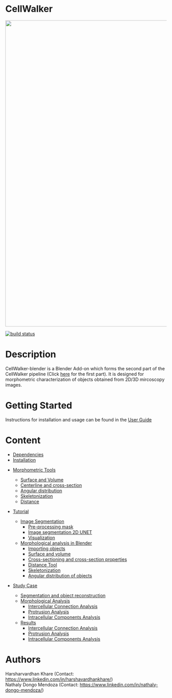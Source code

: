 # CellWalker

<p style="font-style: italics;" align="center">
<img width=958 src="https://github.com/utraf-pasteur-institute/CellWalker-blender/assets/40121093/b21d86f8-8b60-4bf8-bef6-09f7e5015bf6"/><br>
</p>

<a href="https://circleci.com/gh/badges/shields/tree/master">
<img src="https://img.shields.io/circleci/project/github/badges/shields/master" alt="build status">
</a>

# Description

CellWalker-blender is a Blender Add-on which forms the second part of the CellWalker pipeline (Click <a href="https://github.com/utraf-pasteur-institute/CellWalker-notebooks">here</a> for the first part). It is designed for morphometric characterization of objects obtained from 2D/3D mircoscopy images.

# Getting Started
Instructions for installation and usage can be found in the <a href="https://github.com/utraf-pasteur-institute/CellWalker-blender/wiki">User Guide</a>

# Content 
* [Dependencies](https://github.com/utraf-pasteur-institute/Cellwalker-blender/wiki#dependencies)
* [Installation](https://github.com/utraf-pasteur-institute/Cellwalker-blender/wiki#installing)
<!--
* [Installation for developers](https://github.com/utraf-pasteur-institute/Cellwalker-blender/wiki/Installation-for-Developers)
-->

<!--
**Modules**
* [Image Segmentation Tools](https://github.com/utraf-pasteur-institute/Cellwalker-blender/wiki/Image-Segmentation-Module#segmentation-google-colab-tools)
  * [Segmentation tools](https://github.com/utraf-pasteur-institute/Cellwalker-blender/wiki/Image-Segmentation-Module#segmentation-google-colab-tools)
  * [Classification tools](https://github.com/utraf-pasteur-institute/Cellwalker-blender/wiki/Image-Segmentation-Module#classification-google-colab-tools)
-->

* [Morphometric Tools](https://github.com/utraf-pasteur-institute/Cellwalker-blender/wiki/Morphometric-Tools)
  * [Surface and Volume](https://github.com/utraf-pasteur-institute/Cellwalker-blender/wiki/Morphometric-Tools#surface-area-and-volume)
  * [Centerline and cross-section](https://github.com/utraf-pasteur-institute/Cellwalker-blender/wiki/Morphometric-Tools#centerline-and-cross-section)
  * [Angular distribution](https://github.com/utraf-pasteur-institute/Cellwalker-blender/wiki/Morphometric-Tools#angular-distribution)
  * [Skeletonization](https://github.com/utraf-pasteur-institute/Cellwalker-blender/wiki/Morphometric-Tools#skeletonizationn)
  * [Distance](https://github.com/utraf-pasteur-institute/Cellwalker-blender/wiki/Morphometric-Tools#distance)

* [Tutorial](https://github.com/utraf-pasteur-institute/CellWalker-blender/wiki/Tutorial#cellwalker-example)
  * [Image Segmentation](https://github.com/utraf-pasteur-institute/CellWalker-blender/wiki/Tutorial#2image-segmentation)
    * [Pre-processing mask](https://github.com/utraf-pasteur-institute/CellWalker-blender/wiki/Tutorial#21-pre-processing-mask)
    * [Image segmentation 2D UNET](https://github.com/utraf-pasteur-institute/CellWalker-blender/wiki/Tutorial#22image-segmentation-2d-unet)
    * [Visualization](https://github.com/utraf-pasteur-institute/CellWalker-blender/wiki/Tutorial#23-visualization)
  * [Morphological analysis in Blender](https://github.com/utraf-pasteur-institute/CellWalker-blender/wiki/Tutorial#3morphological-analysis-in-blender)
    * [Importing objects](https://github.com/utraf-pasteur-institute/CellWalker-blender/wiki/Tutorial#31importing-objects)
    * [Surface and volume](https://github.com/utraf-pasteur-institute/CellWalker-blender/wiki/Tutorial#32-surface-and-volume)
    * [Cross-sectioning and cross-section properties](https://github.com/utraf-pasteur-institute/CellWalker-blender/wiki/Tutorial#33cross-sectioning-and-cross-section-properties)
    * [Distance Tool](https://github.com/utraf-pasteur-institute/CellWalker-blender/wiki/Tutorial#34distance-tool)
    * [Skeletonization](https://github.com/utraf-pasteur-institute/CellWalker-blender/wiki/Tutorial#35skeletonization)
    * [Angular distribution of objects](https://github.com/utraf-pasteur-institute/CellWalker-blender/wiki/Tutorial#36angular-distribution-of-objects)

* [Study Case](https://github.com/utraf-pasteur-institute/CellWalker-blender/wiki/Study-Case#study-case-assessing-granule-cell-tunneling-connections-at-postnatal-days-0-3-and-7)
  * [Segmentation and object reconstruction](https://github.com/utraf-pasteur-institute/CellWalker-blender/wiki/Study-Case#1-segmentation-and-object-reconstruction)
  * [Morphological Analysis](https://github.com/utraf-pasteur-institute/CellWalker-blender/wiki/Study-Case#2-morphological-analysis)
    * [Intercellular Connection Analysis](https://github.com/utraf-pasteur-institute/CellWalker-blender/wiki/Study-Case#21-intercellular-connection-analysis)
    * [Protrusion Analysis](https://github.com/utraf-pasteur-institute/CellWalker-blender/wiki/Study-Case#22-protrusion-analysis)
    * [Intracellular Components Analysis](https://github.com/utraf-pasteur-institute/CellWalker-blender/wiki/Study-Case#23-intracellular-components-analysis)
  * [Results](https://github.com/utraf-pasteur-institute/CellWalker-blender/wiki/Study-Case#3-results)
    * [Intercellular Connection Analysis](https://github.com/utraf-pasteur-institute/CellWalker-blender/wiki/Study-Case#31-intercellular-connection-analysis)
    * [Protrusion Analysis](https://github.com/utraf-pasteur-institute/CellWalker-blender/wiki/Study-Case#32-protrusion-analysis)
    * [Intracellular Components Analysis](https://github.com/utraf-pasteur-institute/CellWalker-blender/wiki/Study-Case#32-intracellular-components-analysis)

# Authors
Harsharvardhan Khare (Contact: https://www.linkedin.com/in/harshavardhankhare/)<br>
Nathaly Dongo Mendoza (Contact: https://www.linkedin.com/in/nathaly-dongo-mendoza/)
